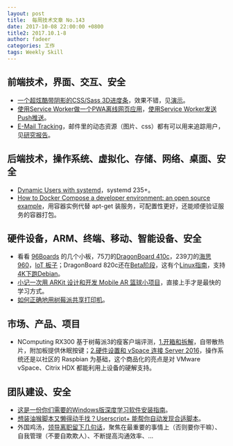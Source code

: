 ```yaml
---
layout: post
title:  每周技术文章 No.143
date: 2017-10-08 22:00:00 +0800
title2: 2017.10.1-8
author: fadeer
categories: 工作
tags: Weekly Skill
---
```


前端技术，界面、交互、安全
----
* [一个超炫酷带阴影的CSS/Sass 3D进度条](http://www.codeceo.com/article/css3-sass-3d-progress-bar.html)，效果不错，见[演示](http://www.html5tricks.com/demo/jquery-css3-3d-progress-bar/index.html)。
* [使用Service Worker做一个PWA离线网页应用](https://fed.renren.com/2017/10/04/service-worker/)，[使用Service Worker发送Push推送](https://fed.renren.com/2017/10/08/service-worker-notification/)。
* [E-Mail Tracking](https://www.schneier.com/blog/archives/2017/10/e-mail_tracking.html)，邮件里的动态资源（图片、css）都有可以用来追踪用户，见[研究报告](https://freedom-to-tinker.com/2017/09/28/i-never-signed-up-for-this-privacy-implications-of-email-tracking/)。

后端技术，操作系统、虚拟化、存储、网络、桌面、安全
----
* [Dynamic Users with systemd](http://0pointer.net/blog/dynamic-users-with-systemd.html)，systemd 235+。
* [How to Docker Compose a developer environment: an open source example](http://danlebrero.com/2017/09/25/how-do-docker-compose-development-environement)，用容器实例代替 apt-get 装服务，可配置性更好，还能顺便验证服务的容器打包。

硬件设备，ARM、终端、移动、智能设备、安全
----
* 看看 [96Boards](https://www.96boards.org/) 的几个小板，75刀的[DragonBoard 410c](https://www.96boards.org/product/dragonboard410c/)，239刀的[海思960](https://www.96boards.org/product/hikey960/)，[IoT 板子](https://www.96boards.org/products/ie/)；DragonBoard 820c还在[Beta阶段](https://discuss.96boards.org/t/about-the-dragonboard-820c-beta/1589)，这有个[Linux指南](https://github.com/96boards/documentation/wiki/DragonBoard-820c-Getting-Started-With-Linux)，支持[4K下跑Debian](http://armdevices.net/2017/10/02/qualcomm-dragonboard-820c-with-4k-debian-ui/)。
* [小记一次用 ARKit 设计和开发 Mobile AR 篮球小项目](https://sspai.com/post/41018)，直接上手才是最快的学习方式。
* [如何正确地用树莓派共享打印机](https://sspai.com/post/40997)。

市场、产品、项目
----
* NComputing RX300 基于树莓派3的瘦客户端评测，[1.开箱和拆解](https://www.cnx-software.com/2017/08/21/ncomputing-rx300-thin-client-review-part-1-unboxing-and-teardown/)，自带散热片，附加板提供休眠按键；[2.硬件设置和 vSpace 连接 Server 2016](https://www.cnx-software.com/2017/10/08/ncomputing-rx300-thin-client-review-part-2-hardware-setup-windows-server-2016/)，操作系统还是以社区的 Raspbian 为基础，这个商品化的亮点是对 VMware vSpace、Citrix HDX 都能利用上设备的硬解支持。

团队建设、安全
----
* [这是一份你们需要的Windows版深度学习软件安装指南](https://www.jiqizhixin.com/articles/2017-10-06-5)。
* [想装油猴脚本又懒得动手找？Userscript+ 能帮你自动发现合适脚本](https://sspai.com/post/40942)。
* 外国鸡汤，[领导离职留下几句话](https://www.reddit.com/r/startups/comments/74pms1/my_manager_who_i_loved_recently_left_my_company_i/)，聚焦在最重要的事情上（否则要你干嘛）、自我管理（不要自欺欺人）、不断提高沟通效率、...





